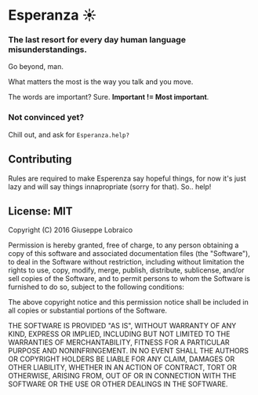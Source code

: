 # Esperanza ☀

### The last resort for every day human language misunderstandings.

Go beyond, man.

What matters the most is the way you talk and you move.

The words are important? Sure. **Important != Most important**.

### Not convinced yet?

Chill out, and ask for `Esperanza.help?`

## Contributing

Rules are required to make Esperenza say hopeful things, for now it's just lazy and will say things innapropriate (sorry for that). So.. help!

## License: MIT

Copyright (C) 2016 Giuseppe Lobraico

Permission is hereby granted, free of charge, to any person obtaining a copy of this software and associated documentation files (the "Software"), to deal in the Software without restriction, including without limitation the rights to use, copy, modify, merge, publish, distribute, sublicense, and/or sell copies of the Software, and to permit persons to whom the Software is furnished to do so, subject to the following conditions:

The above copyright notice and this permission notice shall be included in all copies or substantial portions of the Software.

THE SOFTWARE IS PROVIDED "AS IS", WITHOUT WARRANTY OF ANY KIND, EXPRESS OR IMPLIED, INCLUDING BUT NOT LIMITED TO THE WARRANTIES OF MERCHANTABILITY, FITNESS FOR A PARTICULAR PURPOSE AND NONINFRINGEMENT. IN NO EVENT SHALL THE AUTHORS OR COPYRIGHT HOLDERS BE LIABLE FOR ANY CLAIM, DAMAGES OR OTHER LIABILITY, WHETHER IN AN ACTION OF CONTRACT, TORT OR OTHERWISE, ARISING FROM, OUT OF OR IN CONNECTION WITH THE SOFTWARE OR THE USE OR OTHER DEALINGS IN THE SOFTWARE.
